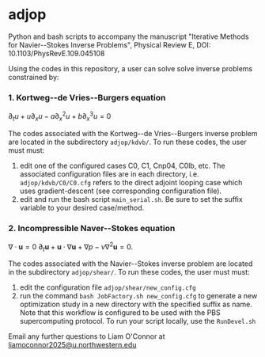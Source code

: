 # adjop
Python and bash scripts to accompany the manuscript "Iterative Methods for Navier--Stokes Inverse Problems", Physical Review E, DOI: 10.1103/PhysRevE.109.045108

Using the codes in this repository, a user can solve solve inverse problems constrained by:
### 1. Kortweg--de Vries--Burgers equation

$\partial_t u +u\partial_x u - a\partial_x^2u + b\partial_x^3 u = 0$

The codes associated with the Kortweg--de Vries--Burgers inverse problem are located in the subdirectory `adjop/kdvb/`. To run these codes, the user must must:
1. edit one of the configured cases C0, C1, Cnp04, C0lb, etc. The associated configuration files are in each directory, i.e. `adjop/kdvb/C0/C0.cfg` refers to the direct adjoint looping case which uses gradient-descent (see corresponding configuration file).
2. edit and run the bash script `main_serial.sh`. Be sure to set the suffix variable to your desired case/method.

### 2. Incompressible Naver--Stokes equation

$\nabla\cdot\mathbf{u}=0$
$\partial_t \mathbf{u} +\mathbf{u}\cdot\nabla\mathbf{u} + \nabla p- \nu\nabla^2\mathbf{u} = 0$.

The codes associated with the Navier--Stokes inverse problem are located in the subdirectory `adjop/shear/`. To run these codes, the user must must:
1. edit the configuration file `adjop/shear/new_config.cfg`
2. run the command `bash JobFactory.sh new_config.cfg` to generate a new optimization study in a new directory with the specified suffix as name. Note that this workflow is configured to be used with the PBS supercomputing protocol. To run your script locally, use the `RunDevel.sh`

Email any further questions to Liam O'Connor at liamoconnor2025@u.northwestern.edu
